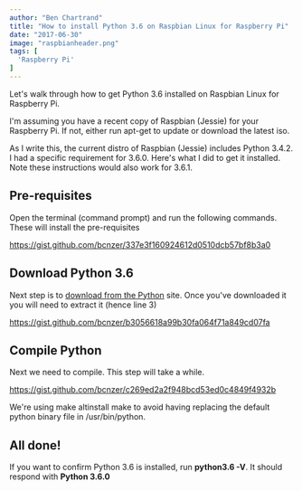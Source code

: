 ```yaml
---
author: "Ben Chartrand"
title: "How to install Python 3.6 on Raspbian Linux for Raspberry Pi"
date: "2017-06-30"
image: "raspbianheader.png"
tags: [
  'Raspberry Pi'
]
---
```


Let's walk through how to get Python 3.6 installed on Raspbian Linux for Raspberry Pi.

I'm assuming you have a recent copy of Raspbian (Jessie) for your Raspberry Pi. If not, either run apt-get to update or download the latest iso.

As I write this, the current distro of Raspbian (Jessie) includes Python 3.4.2. I had a specific requirement for 3.6.0. Here's what I did to get it installed. Note these instructions would also work for 3.6.1.

## Pre-requisites

Open the terminal (command prompt) and run the following commands. These will install the pre-requisites

https://gist.github.com/bcnzer/337e3f160924612d0510dcb57bf8b3a0

## Download Python 3.6

Next step is to [download from the Python](https://www.python.org/downloads/) site. Once you've downloaded it you will need to extract it (hence line 3)

https://gist.github.com/bcnzer/b3056618a99b30fa064f71a849cd07fa

## Compile Python

Next we need to compile. This step will take a while.

https://gist.github.com/bcnzer/c269ed2a2f948bcd53ed0c4849f4932b

We're using make altinstall make to avoid having replacing the default python binary file in /usr/bin/python.

## All done!

If you want to confirm Python 3.6 is installed, run **python3.6 -V**. It should respond with **Python 3.6.0**
